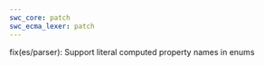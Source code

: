```yaml
---
swc_core: patch
swc_ecma_lexer: patch
---
```


fix(es/parser): Support literal computed property names in enums
